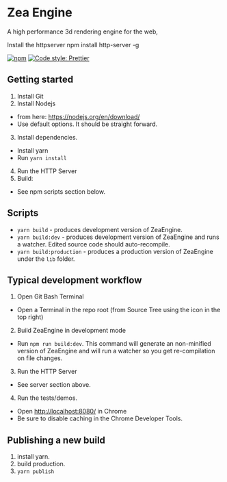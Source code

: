 # Zea Engine

A high performance 3d rendering engine for the web,

Install the httpserver
 npm install http-server -g

[![npm](https://img.shields.io/npm/v/@zeainc/zea-engine?style=flat-square)](https://www.npmjs.com/package/@zeainc/zea-engine)
[![Code style: Prettier](https://img.shields.io/badge/code_style-prettier-ff69b4.svg?style=flat-square)](https://github.com/prettier/prettier)

## Getting started

1. Install Git
2. Install Nodejs
  * from here: https://nodejs.org/en/download/
  * Use default options. It should be straight forward.
3. Install dependencies. 
  * Install yarn
  * Run `yarn install`
4. Run the HTTP Server
4. Build:
  * See npm scripts section below.


## Scripts

* `yarn build` - produces development version of ZeaEngine.
* `yarn build:dev` - produces development version of ZeaEngine and runs a watcher.  Edited source code should auto-recompile.
* `yarn build:production` - produces a production version of ZeaEngine under the `lib` folder.


## Typical development workflow

1. Open Git Bash Terminal
  * Open a Terminal in the repo root (from Source Tree using the icon in the top right)
2. Build ZeaEngine in development mode
  * Run `npm run build:dev`. This command will generate an non-minified version of ZeaEngine and will run a watcher so you get re-compilation on file changes.
3. Run the HTTP Server
  * See server section above.
4. Run the tests/demos. 
  * Open [http://localhost:8080/](http://localhost:8080/) in Chrome
  * Be sure to disable caching in the Chrome Developer Tools. 


## Publishing a new build

1. install yarn. 
2. build production. 
3. `yarn publish`

